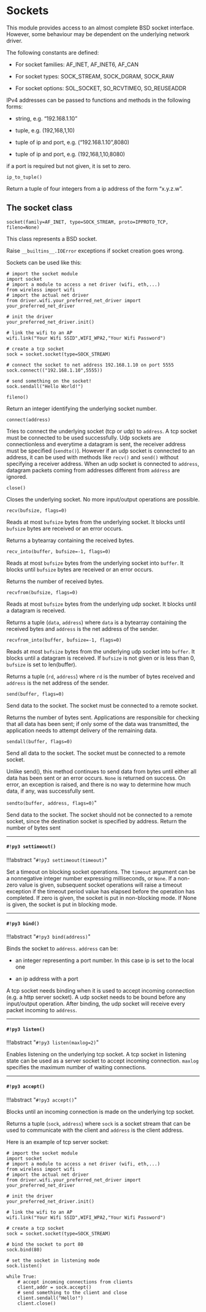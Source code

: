 # Sockets

This module provides access to an almost complete BSD socket interface. However, some behaviour may be
dependent on the underlying network driver.

The following constants are defined:


* For socket families: AF_INET, AF_INET6, AF_CAN


* For socket types: SOCK_STREAM, SOCK_DGRAM, SOCK_RAW


* For socket options: SOL_SOCKET, SO_RCVTIMEO, SO_REUSEADDR

IPv4 addresses can be passed to functions and methods in the following forms:


* string, e.g. “192.168.1.10”


* tuple, e.g. (192,168,1,10)


* tuple of ip and port, e.g. (“192.168.1.10”,8080)


* tuple of ip and port, e.g. (192,168,1,10,8080)

if a port is required but not given, it is set to zero.


`ip_to_tuple()`

Return a tuple of four integers from a ip address of the form “x.y.z.w”.

## The socket class


`socket(family=AF_INET, type=SOCK_STREAM, proto=IPPROTO_TCP, fileno=None)`

This class represents a BSD socket.

Raise `__builtins__.IOError` exceptions if socket creation goes wrong.

Sockets can be used like this:

```
# import the socket module
import socket
# import a module to access a net driver (wifi, eth,...)
from wireless import wifi
# import the actual net driver
from driver.wifi.your_preferred_net_driver import your_preferred_net_driver

# init the driver
your_preferred_net_driver.init()

# link the wifi to an AP
wifi.link("Your Wifi SSID",WIFI_WPA2,"Your Wifi Password")

# create a tcp socket
sock = socket.socket(type=SOCK_STREAM)

# connect the socket to net address 192.168.1.10 on port 5555
sock.connect(("192.168.1.10",5555))

# send something on the socket!
sock.sendall("Hello World!")
```


`fileno()`

Return an integer identifying the underlying socket number.


`connect(address)`

Tries to connect the underlying socket (tcp or udp) to ```address```.
A tcp socket must be connected to be used successfully. Udp sockets are connectionless and everytime a datagram
is sent, the receiver address must be specified (`sendto()`). However if an udp socket is connected to an address,
it can be used with methods like `recv()` and `send()` without specifying a receiver address.
When an udp socket is connected to ```address```, datagram packets coming from addresses different from ```address``` are ignored.


`close()`

Closes the underlying socket. No more input/output operations are possible.


`recv(bufsize, flags=0)`

Reads at most ```bufsize``` bytes from the underlying socket. It blocks until ```bufsize``` bytes are received or an error occurs.

Returns a bytearray containing the received bytes.


`recv_into(buffer, bufsize=-1, flags=0)`

Reads at most ```bufsize``` bytes from the underlying socket into ```buffer```. It blocks until ```bufsize``` bytes are received or an error occurs.

Returns the number of received bytes.


`recvfrom(bufsize, flags=0)`

Reads at most ```bufsize``` bytes from the underlying udp socket. It blocks until a datagram is received.

Returns a tuple (```data```, ```address```) where ```data``` is a bytearray containing the received bytes and ```address``` is the net address of the sender.


`recvfrom_into(buffer, bufsize=-1, flags=0)`

Reads at most ```bufsize``` bytes from the underlying udp socket into ```buffer```. It blocks until a datagram is received. If ```bufsize``` is not given or is less than 0, ```bufsize``` is set to len(buffer).

Returns a tuple (```rd```, ```address```) where ```rd``` is the number of bytes received and ```address``` is the net address of the sender.


`send(buffer, flags=0)`

Send data to the socket. The socket must be connected to a remote socket.

Returns the number of bytes sent. Applications are responsible for checking that all data has been sent; if only some of the data was transmitted, the application needs to attempt delivery of the remaining data.


`sendall(buffer, flags=0)`

Send all data to the socket. The socket must be connected to a remote socket.

Unlike send(), this method continues to send data from bytes until either all data has been sent or an error occurs.
```None``` is returned on success. On error, an exception is raised, and there is no way to determine how much data, if any, was successfully sent.


`sendto(buffer, address, flags=0)`"

Send data to the socket. The socket should not be connected to a remote socket, since the destination socket is specified by address.
Return the number of bytes sent


---
#### `#!py3 settimeout()`

!!!abstract "`#!py3 settimeout(timeout)`"

Set a timeout on blocking socket operations. The ```timeout``` argument can be a nonnegative integer number expressing milliseconds, or ```None```.
If a non-zero value is given, subsequent socket operations will raise a timeout exception if the timeout period value has elapsed before the operation has completed.
If zero is given, the socket is put in non-blocking mode.
If None is given, the socket is put in blocking mode.


---
#### `#!py3 bind()`

!!!abstract "`#!py3 bind(address)`"

Binds the socket to ```address```. ```address``` can be:


* an integer representing a port number. In this case ip is set to the local one


* an ip address with a port

A tcp socket needs binding when it is used to accept incoming connection (e.g. a http server socket).
A udp socket needs to be bound before any input/output operation. After binding, the udp socket will receive
every packet incoming to ```address```.


---
#### `#!py3 listen()`

!!!abstract "`#!py3 listen(maxlog=2)`"

Enables listening on the underlying tcp socket. A tcp socket in listening state can be used as a server socket to accept incoming connection.
```maxlog``` specifies the maximum number of waiting connections.


---
#### `#!py3 accept()`

!!!abstract "`#!py3 accept()`"

Blocks until an incoming connection is made on the underlying tcp socket.

Returns a tuple (```sock```, ```address```) where ```sock``` is a socket stream that can be used to communicate with the client and
```address``` is the client address.

Here is an example of tcp server socket:

```
# import the socket module
import socket
# import a module to access a net driver (wifi, eth,...)
from wireless import wifi
# import the actual net driver
from driver.wifi.your_preferred_net_driver import your_preferred_net_driver

# init the driver
your_preferred_net_driver.init()

# link the wifi to an AP
wifi.link("Your Wifi SSID",WIFI_WPA2,"Your Wifi Password")

# create a tcp socket
sock = socket.socket(type=SOCK_STREAM)

# bind the socket to port 80
sock.bind(80)

# set the socket in listening mode
sock.listen()

while True:
    # accept incoming connections from clients
    client,addr = sock.accept()
    # send something to the client and close
    client.sendall("Hello!")
    client.close()
```
<!--stackedit_data:
eyJoaXN0b3J5IjpbLTE4Mjg5NjY4MzhdfQ==
-->
